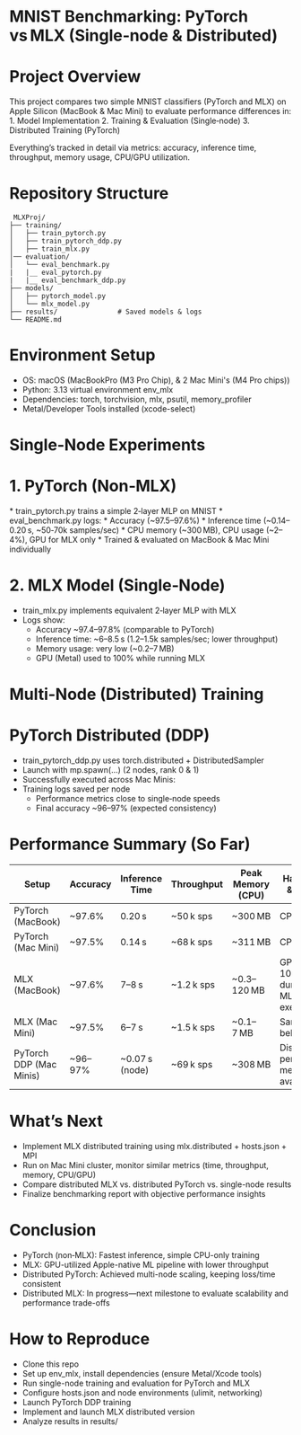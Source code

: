 # MNIST Benchmarking: PyTorch vs MLX (Single‑node & Distributed)

<h1>Project Overview</h1>
This project compares two simple MNIST classifiers (PyTorch and MLX) on Apple Silicon (MacBook & Mac Mini) to evaluate performance differences in:
1. Model Implementation
2. Training & Evaluation (Single‑node)
3. Distributed Training (PyTorch)

Everything’s tracked in detail via metrics: accuracy, inference time, throughput, memory usage, CPU/GPU utilization.


<h1>Repository Structure </h1>

     MLXProj/
    ├── training/
    │   ├── train_pytorch.py
    │   ├── train_pytorch_ddp.py
    │   ├── train_mlx.py
    │── evaluation/
    │   └── eval_benchmark.py
    |   |__ eval_pytorch.py
    |   |__ eval_benchmark_ddp.py
    ├── models/
    │   ├── pytorch_model.py
    │   └── mlx_model.py
    ├── results/               # Saved models & logs
    └── README.md


<h1>Environment Setup</h1>

* OS: macOS (MacBookPro (M3 Pro Chip), & 2 Mac Mini's (M4 Pro chips))
* Python: 3.13 virtual environment env_mlx
* Dependencies: torch, torchvision, mlx, psutil, memory_profiler
* Metal/Developer Tools installed (xcode-select)


<h1> Single‑Node Experiments </h1>
<h1> 1. PyTorch (Non‑MLX) </h1>
* train_pytorch.py trains a simple 2‑layer MLP on MNIST
* eval_benchmark.py logs:
* Accuracy (~97.5–97.6%)
* Inference time (~0.14–0.20 s, ~50‑70k samples/sec)
* CPU memory (~300 MB), CPU usage (~2–4%), GPU for MLX only
* Trained & evaluated on MacBook & Mac Mini individually

<h1> 2. MLX Model (Single‑Node) </h1> 

 * train_mlx.py implements equivalent 2‑layer MLP with MLX
 * Logs show:
     * Accuracy ~97.4–97.8% (comparable to PyTorch)
     * Inference time: ~6–8.5 s (1.2–1.5k samples/sec; lower throughput)
     * Memory usage: very low (~0.2–7 MB)
     * GPU (Metal) used to 100% while running MLX


# Multi‑Node (Distributed) Training

# PyTorch Distributed (DDP)
* train_pytorch_ddp.py uses torch.distributed + DistributedSampler
* Launch with mp.spawn(...) (2 nodes, rank 0 & 1)
* Successfully executed across Mac Minis:
* Training logs saved per node
    * Performance metrics close to single‑node speeds
    * Final accuracy ~96–97% (expected consistency)


# Performance Summary (So Far)
| Setup                   | Accuracy | Inference Time | Throughput   | Peak Memory (CPU) | Hardware & Notes                                |
|------------------------|----------|----------------|--------------|-------------------|--------------------------------------------------|
| PyTorch (MacBook)      | ~97.6%   | 0.20 s         | ~50 k sps    | ~300 MB           | CPU only                                         |
| PyTorch (Mac Mini)     | ~97.5%   | 0.14 s         | ~68 k sps    | ~311 MB           | CPU only                                         |
| MLX (MacBook)          | ~97.6%   | 7–8 s          | ~1.2 k sps   | ~0.3–120 MB       | GPU peaks 100% during MLX execution              |
| MLX (Mac Mini)         | ~97.5%   | 6–7 s          | ~1.5 k sps   | ~0.1–7 MB         | Same GPU behaviour                               |
| PyTorch DDP (Mac Minis)| ~96–97%  | ~0.07 s (node) | ~69 k sps    | ~308 MB           | Distributed, per-node metrics available          |

# What’s Next
* Implement MLX distributed training using mlx.distributed + hosts.json + MPI
* Run on Mac Mini cluster, monitor similar metrics (time, throughput, memory, CPU/GPU)
* Compare distributed MLX vs. distributed PyTorch vs. single-node results
* Finalize benchmarking report with objective performance insights

# Conclusion
* PyTorch (non‑MLX): Fastest inference, simple CPU-only training
* MLX: GPU-utilized Apple-native ML pipeline with lower throughput
* Distributed PyTorch: Achieved multi-node scaling, keeping loss/time consistent
* Distributed MLX: In progress—next milestone to evaluate scalability and performance trade-offs

# How to Reproduce
* Clone this repo
* Set up env_mlx, install dependencies (ensure Metal/Xcode tools)
* Run single-node training and evaluation for PyTorch and MLX
* Configure hosts.json and node environments (ulimit, networking)
* Launch PyTorch DDP training
* Implement and launch MLX distributed version
* Analyze results in results/















